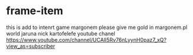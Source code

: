 # frame-item
this is add to intenrt game margonem please give me gold in margonem.pl world jaruna nick kartofelefe youtube chanel 
https://www.youtube.com/channel/UCAlI5Rv76nLyynH0paz7_xQ?view_as=subscriber
